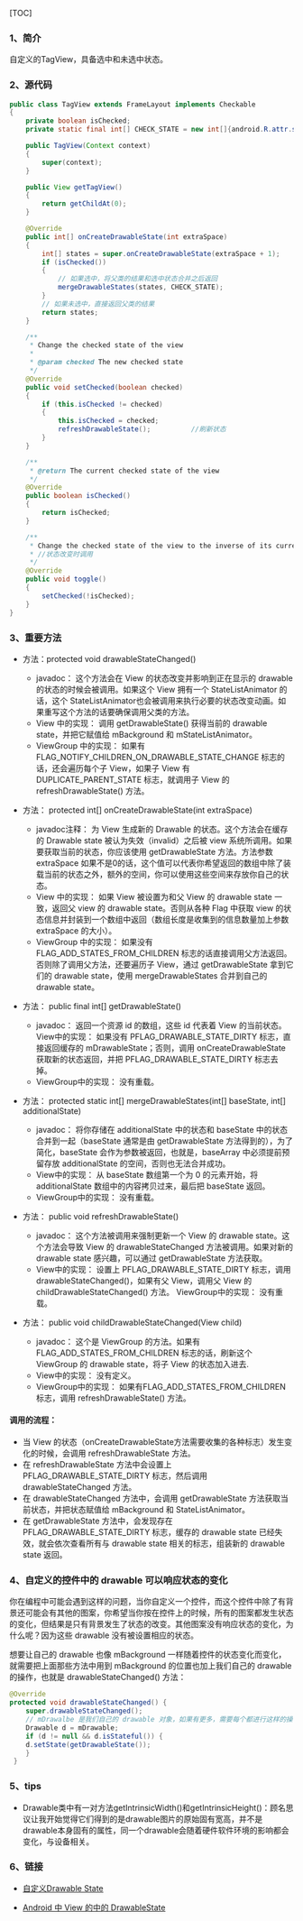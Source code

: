 [TOC]

### 1、简介

自定义的TagView，具备选中和未选中状态。



### 2、源代码

```java
public class TagView extends FrameLayout implements Checkable
{
    private boolean isChecked;
    private static final int[] CHECK_STATE = new int[]{android.R.attr.state_checked};

    public TagView(Context context)
    {
        super(context);
    }

    public View getTagView()
    {
        return getChildAt(0);
    }

    @Override
    public int[] onCreateDrawableState(int extraSpace)
    {
        int[] states = super.onCreateDrawableState(extraSpace + 1);
        if (isChecked())
        {
         	// 如果选中，将父类的结果和选中状态合并之后返回
            mergeDrawableStates(states, CHECK_STATE);
        }
        // 如果未选中，直接返回父类的结果
        return states;
    }

    /**
     * Change the checked state of the view
     *
     * @param checked The new checked state
     */
    @Override
    public void setChecked(boolean checked)
    {
        if (this.isChecked != checked)
        {
            this.isChecked = checked;
            refreshDrawableState();          //刷新状态
        }
    }

    /**
     * @return The current checked state of the view
     */
    @Override
    public boolean isChecked()
    {
        return isChecked;
    }

    /**
     * Change the checked state of the view to the inverse of its current state
     * //状态改变时调用
     */
    @Override
    public void toggle()
    {
        setChecked(!isChecked);
    }
}
```



### 3、重要方法

- 方法：protected void drawableStateChanged() 
  - javadoc： 这个方法会在 View 的状态改变并影响到正在显示的 drawable 的状态的时候会被调用。如果这个 View 拥有一个 StateListAnimator 的话，这个 StateListAnimator也会被调用来执行必要的状态改变动画。如果重写这个方法的话要确保调用父类的方法。 
  - View 中的实现： 调用 getDrawableState() 获得当前的 drawable state，并把它赋值给 mBackground 和 mStateListAnimator。 
  - ViewGroup 中的实现： 如果有 FLAG_NOTIFY_CHILDREN_ON_DRAWABLE_STATE_CHANGE 标志的话，还会遍历每个子 View，如果子 View 有 DUPLICATE_PARENT_STATE 标志，就调用子 View 的 refreshDrawableState() 方法。

- 方法： protected int[] onCreateDrawableState(int extraSpace) 
  - javadoc注释： 为 View 生成新的 Drawable 的状态。这个方法会在缓存的 Drawable state 被认为失效（invalid）之后被 view 系统所调用。如果要获取当前的状态，你应该使用 getDrawableState 方法。方法参数 extraSpace 如果不是0的话，这个值可以代表你希望返回的数组中除了装载当前的状态之外，额外的空间，你可以使用这些空间来存放你自己的状态。 
  - View 中的实现： 如果 View 被设置为和父 View 的 drawable state 一致，返回父 view 的 drawable state。否则从各种 Flag 中获取 view 的状态信息并封装到一个数组中返回（数组长度是收集到的信息数量加上参数 extraSpace 的大小）。 
  - ViewGroup 中的实现： 如果没有 FLAG_ADD_STATES_FROM_CHILDREN 标志的话直接调用父方法返回。否则除了调用父方法，还要遍历子 View，通过 getDrawableState 拿到它们的 drawable state，使用 mergeDrawableStates 合并到自己的 drawable state。

- 方法： public final int[] getDrawableState() 
  - javadoc： 返回一个资源 id 的数组，这些 id 代表着 View 的当前状态。 
    View中的实现： 如果没有 PFLAG_DRAWABLE_STATE_DIRTY 标志，直接返回缓存的 mDrawableState；否则，调用 onCreateDrawableState 获取新的状态返回，并把 PFLAG_DRAWABLE_STATE_DIRTY 标志去掉。 
  - ViewGroup中的实现： 没有重载。

- 方法： protected static int[] mergeDrawableStates(int[] baseState, int[] additionalState) 
  - javadoc： 将你存储在 additionalState 中的状态和 baseState 中的状态合并到一起（baseState 通常是由 getDrawableState 方法得到的），为了简化，baseState 会作为参数被返回，也就是，baseArray 中必须提前预留存放 additionalState 的空间，否则也无法合并成功。 
  - View中的实现： 从 baseState 数组第一个为 0 的元素开始，将 additionalState 数组中的内容拷贝过来，最后把 baseState 返回。 
  - ViewGroup中的实现： 没有重载。

- 方法： public void refreshDrawableState() 
  - javadoc： 这个方法被调用来强制更新一个 View 的 drawable state。这个方法会导致 View 的 drawableStateChanged 方法被调用。如果对新的 drawable state 感兴趣，可以通过 getDrawableState 方法获取。 
  - View中的实现： 设置上 PFLAG_DRAWABLE_STATE_DIRTY 标志，调用 drawableStateChanged()，如果有父 View，调用父 View 的 childDrawableStateChanged() 方法。 
    ViewGroup中的实现： 没有重载。

- 方法： public void childDrawableStateChanged(View child) 
  - javadoc： 这个是 ViewGroup 的方法。如果有 FLAG_ADD_STATES_FROM_CHILDREN 标志的话，刷新这个 ViewGroup 的 drawable state，将子 View 的状态加入进去. 
  - View中的实现： 没有定义。 
  - ViewGroup中的实现： 如果有FLAG_ADD_STATES_FROM_CHILDREN 标志，调用 refreshDrawableState() 方法。

#### 调用的流程：

- 当 View 的状态（onCreateDrawableState方法需要收集的各种标志）发生变化的时候，会调用 refreshDrawableState 方法。
- 在 refreshDrawableState 方法中会设置上 PFLAG_DRAWABLE_STATE_DIRTY 标志，然后调用 drawableStateChanged 方法。
- 在 drawableStateChanged 方法中，会调用 getDrawableState 方法获取当前状态，并把状态赋值给 mBackground 和 StateListAnimator。
- 在 getDrawableState 方法中，会发现存在 PFLAG_DRAWABLE_STATE_DIRTY 标志，缓存的 drawable state 已经失效，就会依次查看所有与 drawable state 相关的标志，组装新的 drawable state 返回。



### 4、自定义的控件中的 drawable 可以响应状态的变化

你在编程中可能会遇到这样的问题，当你自定义一个控件，而这个控件中除了有背景还可能会有其他的图案，你希望当你按在控件上的时候，所有的图案都发生状态的变化，但结果是只有背景发生了状态的改变。其他图案没有响应状态的变化，为什么呢？因为这些 drawable 没有被设置相应的状态。

想要让自己的 drawable 也像 mBackground 一样随着控件的状态变化而变化，就需要把上面那些方法中用到 mBackground 的位置也加上我们自己的 drawable 的操作，也就是 drawableStateChanged() 方法：

```java
@Override
protected void drawableStateChanged() {
    super.drawableStateChanged();
    // mDrawalbe 是我们自己的 drawable 对象，如果有更多，需要每个都进行这样的操作
    Drawable d = mDrawable;
    if (d != null && d.isStateful()) {
    d.setState(getDrawableState());
    }
 }
```



### 5、tips

- Drawable类中有一对方法getIntrinsicWidth()和getIntrinsicHeight()：顾名思议让我开始觉得它们得到的是drawable图片的原始固有宽高，并不是drawable本身固有的属性，同一个drawable会随着硬件软件环境的影响都会变化，与设备相关。



### 6、链接

- [自定义Drawable State](https://github.com/CharlesHarley/Example-Android-CustomDrawableStates)

- [Android 中 View 的中的 DrawableState](https://blog.csdn.net/zhaoshecsdn/article/details/46779333)